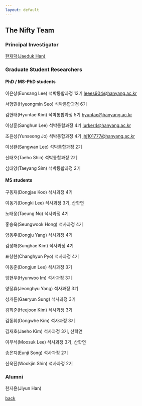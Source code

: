 ```yaml
---
layout: default
---
```


## The Nifty Team

### Principal Investigator
[한재덕(Jaeduk Han)](./people/1_jaedukhan.html)


### Graduate Student Researchers

#### PhD / MS-PhD students

이은상(Eunsang Lee) 석박통합과정 12기 leees904@hanyang.ac.kr

서형민(Hyeongmin Seo) 석박통합과정 6기

김현태(Hyuntae Kim) 석박통합과정 5기 hyuntae@hanyang.ac.kr

이상훈(Sanghun Lee) 석박통합과정 4기 lurker4@hanyang.ac.kr

조윤성(Yunseong Jo)  석박통합과정 4기 jhj101777@hanyang.ac.kr

이상완(Sangwan Lee) 석박통합과정 2기

신태호(Taeho Shin) 석박통합과정 2기

심태양(Taeyang Sim) 석박통합과정 2기

#### MS students

구동재(Dongjae Koo) 석사과정 4기

이동기(Dongki Lee) 석사과정 3기, 산학연

노태웅(Taeung No) 석사과정 4기

홍승욱(Seungwook Hong) 석사과정 4기

양동주(Dongju Yang) 석사과정 4기

김성해(Sunghae Kim) 석사과정 4기

표창현(Changhyun Pyo) 석사과정 4기

이동준(Dongjun Lee) 석사과정 3기

임현우(Hyunwoo Im) 석사과정 3기

양정휴(Jeonghyu Yang) 석사과정 3기

성개륜(Gaeryun Sung) 석사과정 3기

김희준(Heejoon Kim) 석사과정 3기

김동휘(Dongwhe Kim) 석사과정 3기

김재호(Jaeho Kim) 석사과정 3기, 산학연

이무석(Moosuk Lee) 석사과정 3기, 산학연

송은지(Eunji Song) 석사과정 2기

신욱진(Wookjin Shin) 석사과정 2기


### Alumni

한지윤(Jiyun Han)


[back](./)
